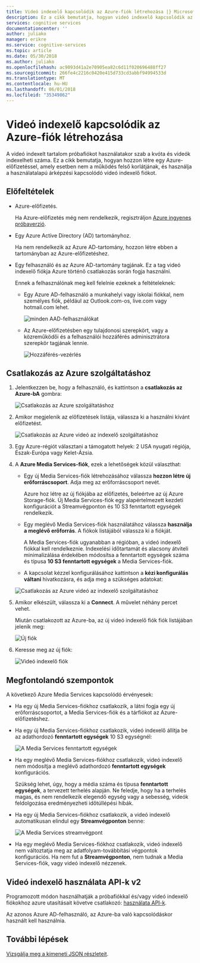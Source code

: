 ```yaml
---
title: Videó indexelő kapcsolódik az Azure-fiók létrehozása |} Microsoft Docs
description: Ez a cikk bemutatja, hogyan videó indexelő kapcsolódik az Azure-fiók létrehozása.
services: cognitive services
documentationcenter: ''
author: juliako
manager: erikre
ms.service: cognitive-services
ms.topic: article
ms.date: 05/30/2018
ms.author: juliako
ms.openlocfilehash: ac9093d41a2e70905ea82c6d11f020696488ff27
ms.sourcegitcommit: 266fe4c2216c0420e415d733cd3abbf94994533d
ms.translationtype: MT
ms.contentlocale: hu-HU
ms.lasthandoff: 06/01/2018
ms.locfileid: "35349862"
---
```

# <a name="create-a-video-indexer-account-connected-to-azure"></a>Videó indexelő kapcsolódik az Azure-fiók létrehozása

A videó indexelt tartalom próbafiókot használatakor szab a kvóta és videók indexelheti száma. Ez a cikk bemutatja, hogyan hozzon létre egy Azure-előfizetéssel, amely esetben nem a működés felső korlátjának, és használja a használatalapú árképzési kapcsolódó videó indexelő fiókot.

## <a name="prerequisites"></a>Előfeltételek

* Azure-előfizetés. 

    Ha Azure-előfizetés még nem rendelkezik, regisztráljon [Azure ingyenes próbaverzió](https://azure.microsoft.com/free/).

* Egy Azure Active Directory (AD) tartományhoz. 

    Ha nem rendelkezik az Azure AD-tartomány, hozzon létre ebben a tartományban az Azure-előfizetéshez.

* Egy felhasználó és az Azure AD-tartomány tagjának. Ez a tag videó indexelő fiókja Azure történő csatlakozás során fogja használni.

    Ennek a felhasználónak meg kell felelnie ezeknek a feltételeknek:

    * Egy Azure AD-felhasználó a munkahelyi vagy iskolai fiókkal, nem személyes fiók, például az Outlook.com-os, live.com vagy hotmail.com lehet.
        
        ![minden AAD-felhasználókat](./media/create-account/all-aad-users.png)

    *  Az Azure-előfizetésben egy tulajdonosi szerepkört, vagy a közreműködői és a felhasználói hozzáférés adminisztrátora szerepkör tagjának lennie.

        ![Hozzáférés-vezérlés](./media/create-account/access-control-iam.png)

## <a name="connect-to-azure"></a>Csatlakozás az Azure szolgáltatáshoz

1. Jelentkezzen be, hogy a felhasználó, és kattintson a **csatlakozás az Azure-bA** gombra:

    ![Csatlakozás az Azure szolgáltatáshoz](./media/create-account/connect-to-azure.png)

2. Amikor megjelenik az előfizetések listája, válassza ki a használni kívánt előfizetést. 

    ![Csatlakozás az Azure videó az indexelő szolgáltatáshoz](./media/create-account/connect-vi-to-azure-subscription.png)

3. Egy Azure-régiót választani a támogatott helyek: 2 USA nyugati régiója, Észak-Európa vagy Kelet-Ázsia.
4. A **Azure Media Services-fiók**, ezek a lehetőségek közül választhat:

    * Egy új Media Services-fiók létrehozásához válassza **hozzon létre új erőforráscsoport**. Adja meg az erőforráscsoport nevét.

        Azure hoz létre az új fiókjába az előfizetés, beleértve az új Azure Storage-fiók. Új Media Services-fiók egy alapértelmezett kezdeti konfigurációt a Streamvégponton és 10 S3 fenntartott egységek rendelkezik.
    * Egy meglévő Media Services-fiók használatához válassza **használja a meglévő erőforrás**. A fiókok listájából válassza ki a fiókját.

        A Media Services-fiók ugyanabban a régióban, a videó indexelő fiókkal kell rendelkeznie. Indexelési időtartamát és alacsony átviteli minimalizálása érdekében módosítsa a fenntartott egységek száma és típusa **10 S3 fenntartott egységek** a Media Services-fiók.
    * A kapcsolat kézzel konfigurálásához kattintson a **kézi konfigurálás váltani** hivatkozásra, és adja meg a szükséges adatokat:

    ![Csatlakozás az Azure videó az indexelő szolgáltatáshoz](./media/create-account/connect-vi-to-azure-subscription-2.png)

5. Amikor elkészült, válassza ki a **Connect**. A művelet néhány percet vehet. 

    Miután csatlakozott az Azure-ba, az új videó indexelő fiók fiók listájában jelenik meg:

    ![Új fiók](./media/create-account/new-account.png)

6. Keresse meg az új fiók: 

    ![Videó indexelő fiók](./media/create-account/vi-account.png)

## <a name="considerations"></a>Megfontolandó szempontok

A következő Azure Media Services kapcsolódó érvényesek:

* Ha egy új Media Services-fiókhoz csatlakozik, a látni fogja egy új erőforráscsoportot, a Media Services-fiók és a tárfiókot az Azure-előfizetéshez.
* Ha egy új Media Services-fiókhoz csatlakozik, videó indexelő állítja be az adathordozó **fenntartott egységek** 10 S3 egységnél:

    ![A Media Services fenntartott egységek](./media/create-account/ams-reserved-units.png)

* Ha egy meglévő Media Services-fiókhoz csatlakozik, videó indexelő nem módosítja a meglévő adathordozó **fenntartott egységek** konfigurációs.

    Szükség lehet, úgy, hogy a média száma és típusa **fenntartott egységek**, a tervezett terhelés alapján. Ne feledje, hogy ha a terhelés magas, és nem rendelkezik elegendő egység vagy a sebesség, videók feldolgozása eredményezheti időtúllépési hibák.

* Ha egy új Media Services-fiókhoz csatlakozik, a videó indexelő automatikusan elindul egy **Streamvégponton** benne:

    ![A Media Services streamvégpont](./media/create-account/ams-streaming-endpoint.png)

* Ha egy meglévő Media Services-fiókhoz csatlakozik, videó indexelő nem változtatja meg az adatfolyam-továbbítási végpontok konfigurációs. Ha nem fut a **Streamvégponton**, nem tudnak a Media Services-fiók, vagy videó indexelő nézzenek.

## <a name="use-video-indexer-apis-v2"></a>Videó indexelő használata API-k v2

Programozott módon használhatják a próbafiókkal és/vagy videó indexelő fiókokhoz azure utasításait követve csatlakozó: [használata API-k](video-indexer-use-apis.md).

Az azonos Azure AD-felhasználó, az Azure-ba való kapcsolódáskor használt kell használnia.

## <a name="next-steps"></a>További lépések

[Vizsgálja meg a kimeneti JSON részleteit](video-indexer-output-json-v2.md).


